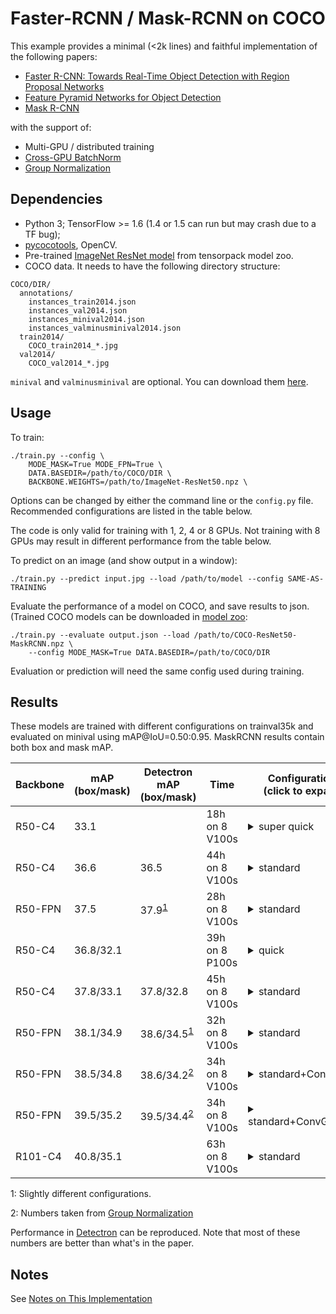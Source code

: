 # Faster-RCNN / Mask-RCNN on COCO
This example provides a minimal (<2k lines) and faithful implementation of the following papers:

+ [Faster R-CNN: Towards Real-Time Object Detection with Region Proposal Networks](https://arxiv.org/abs/1506.01497)
+ [Feature Pyramid Networks for Object Detection](https://arxiv.org/abs/1612.03144)
+ [Mask R-CNN](https://arxiv.org/abs/1703.06870)

with the support of:
+ Multi-GPU / distributed training
+ [Cross-GPU BatchNorm](https://arxiv.org/abs/1711.07240)
+ [Group Normalization](https://arxiv.org/abs/1803.08494)

## Dependencies
+ Python 3; TensorFlow >= 1.6 (1.4 or 1.5 can run but may crash due to a TF bug);
+ [pycocotools](https://github.com/pdollar/coco/tree/master/PythonAPI/pycocotools), OpenCV.
+ Pre-trained [ImageNet ResNet model](http://models.tensorpack.com/ResNet/) from tensorpack model zoo.
+ COCO data. It needs to have the following directory structure:
```
COCO/DIR/
  annotations/
    instances_train2014.json
    instances_val2014.json
    instances_minival2014.json
    instances_valminusminival2014.json
  train2014/
    COCO_train2014_*.jpg
  val2014/
    COCO_val2014_*.jpg
```
`minival` and `valminusminival` are optional. You can download them
[here](https://github.com/rbgirshick/py-faster-rcnn/blob/master/data/README.md).


## Usage
To train:
```
./train.py --config \
    MODE_MASK=True MODE_FPN=True \
    DATA.BASEDIR=/path/to/COCO/DIR \
    BACKBONE.WEIGHTS=/path/to/ImageNet-ResNet50.npz \
```
Options can be changed by either the command line or the `config.py` file. 
Recommended configurations are listed in the table below.

The code is only valid for training with 1, 2, 4 or 8 GPUs.
Not training with 8 GPUs may result in different performance from the table below.

To predict on an image (and show output in a window):
```
./train.py --predict input.jpg --load /path/to/model --config SAME-AS-TRAINING
```

Evaluate the performance of a model on COCO, and save results to json.
(Trained COCO models can be downloaded in [model zoo](http://models.tensorpack.com/FasterRCNN):
```
./train.py --evaluate output.json --load /path/to/COCO-ResNet50-MaskRCNN.npz \
    --config MODE_MASK=True DATA.BASEDIR=/path/to/COCO/DIR
```
Evaluation or prediction will need the same config used during training.

## Results

These models are trained with different configurations on trainval35k and evaluated on minival using mAP@IoU=0.50:0.95.
MaskRCNN results contain both box and mask mAP.

 | Backbone | mAP<br/>(box/mask) | Detectron mAP <br/> (box/mask) | Time           | Configurations <br/> (click to expand)                                                                                                                                                           |
 | -        | -                  | -                              | -              | -                                                                                                                                                                                                |
 | R50-C4   | 33.1               |                                | 18h on 8 V100s | <details><summary>super quick</summary>`MODE_MASK=False FRCNN.BATCH_PER_IM=64`<br/>`PREPROC.SHORT_EDGE_SIZE=600 PREPROC.MAX_SIZE=1024`<br/>`TRAIN.LR_SCHEDULE=[150000,230000,280000]` </details> |
 | R50-C4   | 36.6               | 36.5                           | 44h on 8 V100s | <details><summary>standard</summary>`MODE_MASK=False` </details>                                                                                                                                 |
 | R50-FPN  | 37.5               | 37.9<sup>[1](#ft1)</sup>       | 28h on 8 V100s | <details><summary>standard</summary>`MODE_MASK=False MODE_FPN=True` </details>                                                                                                                   |
 | R50-C4   | 36.8/32.1          |                                | 39h on 8 P100s | <details><summary>quick</summary>`MODE_MASK=True FRCNN.BATCH_PER_IM=256`<br/>`TRAIN.LR_SCHEDULE=[150000,230000,280000]` </details>                                                               |
 | R50-C4   | 37.8/33.1          | 37.8/32.8                      | 45h on 8 V100s | <details><summary>standard</summary>`MODE_MASK=True` </details>                                                                                                                                  |
 | R50-FPN  | 38.1/34.9          | 38.6/34.5<sup>[1](#ft1)</sup>  | 32h on 8 V100s | <details><summary>standard</summary>`MODE_MASK=True MODE_FPN=True` </details>                                                                                                                    |
 | R50-FPN  | 38.5/34.8          | 38.6/34.2<sup>[2](#ft2)</sup>  | 34h on 8 V100s | <details><summary>standard+ConvHead</summary>`MODE_MASK=True MODE_FPN=True`<br/>`FPN.FRCNN_HEAD_FUNC=fastrcnn_4conv1fc_head` </details>                                                          |
 | R50-FPN  | 39.5/35.2          | 39.5/34.4<sup>[2](#ft2)</sup>  | 34h on 8 V100s | <details><summary>standard+ConvGNHead</summary>`MODE_MASK=True MODE_FPN=True`<br/>`FPN.FRCNN_HEAD_FUNC=fastrcnn_4conv1fc_gn_head` </details>                                                          |
 | R101-C4  | 40.8/35.1          |                                | 63h on 8 V100s | <details><summary>standard</summary>`MODE_MASK=True `<br/>`BACKBONE.RESNET_NUM_BLOCK=[3,4,23,3]` </details>                                                                                      |
 
 <a id="ft1">1</a>: Slightly different configurations.

 <a id="ft2">2</a>: Numbers taken from [Group Normalization](https://arxiv.org/abs/1803.08494)
 
 Performance in [Detectron](https://github.com/facebookresearch/Detectron/) can be reproduced.
 Note that most of these numbers are better than what's in the paper. 

## Notes

See [Notes on This Implementation](NOTES.md)
